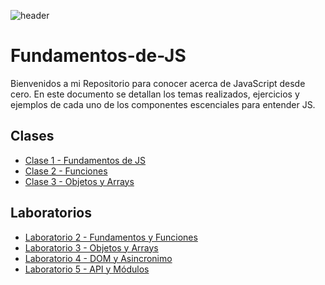 ![header](https://oracle-devrel.github.io/devo-image-repository/seo-thumbnails/JavaScript---Thumbnail-1200-x-630.jpg)

# Fundamentos-de-JS
Bienvenidos a mi Repositorio para conocer acerca de JavaScript desde cero.
En este documento se detallan los temas realizados, ejercicios y ejemplos de cada uno de los componentes escenciales para entender JS.

## Clases

- [Clase 1 - Fundamentos de JS](https://github.com/bryandelgado99/Fundamentos-de-JS/blob/main/02_fundamentos.js)
- [Clase 2 - Funciones](https://github.com/bryandelgado99/Fundamentos-de-JS/blob/main/03_funciones.js)
- [Clase 3 - Objetos y Arrays]()

## Laboratorios
- [Laboratorio 2 - Fundamentos y Funciones](https://github.com/bryandelgado99/Fundamentos-de-JS/blob/82bc307a4460c37a3c34c0dac62957acf4930148/Laboratorio%202%20-%20Fundamentos%20y%20Funciones.js)
- [Laboratorio 3 - Objetos y Arrays](https://github.com/bryandelgado99/Fundamentos-de-JS/tree/objetos-arreglos)
- [Laboratorio 4 - DOM y Asincronimo](https://github.com/bryandelgado99/Fundamentos-de-JS/tree/dom-async)
- [Laboratorio 5 - API y Módulos](https://github.com/bryandelgado99/Fundamentos-de-JS/tree/api-modules)
